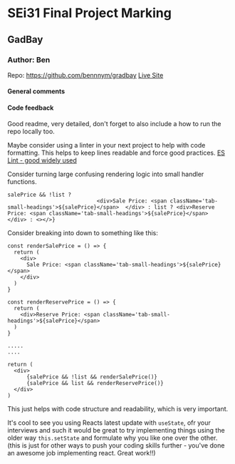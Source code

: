 # SEi31 Final Project Marking

## GadBay
### Author: Ben
Repo: https://github.com/bennnym/gradbay
[Live Site](https://bennnym.github.io/gradbay/)

#### General comments


#### Code feedback
Good readme, very detailed, don't forget to also include a how to run the repo locally too.

Maybe consider using a linter in your next project to help with code formatting. This helps to keep lines readable and force good practices.
[ES Lint - good widely used](https://eslint.org/)

Consider turning large confusing rendering logic into small handler functions.
```
salePrice && !list ?
							<div>Sale Price: <span className='tab-small-headings'>${salePrice}</span>  </div> : list ? <div>Reserve Price: <span className='tab-small-headings'>${salePrice}</span>  </div> : <></>}
```

Consider breaking into down to something like this:
```
const renderSalePrice = () => {
  return (
    <div>
      Sale Price: <span className='tab-small-headings'>${salePrice}</span>
    </div>
  )
}

const renderReservePrice = () => {
  return (
    <div>Reserve Price: <span className='tab-small-headings'>${salePrice}</span>
  )
}

.....
....

return (
  <div>
      {salePrice && !list && renderSalePrice()}
      {salePrice && list && renderReservePrice()}
  </div>
)
```

This just helps with code structure and readability, which is very important.

It's cool to see you using Reacts latest update with `useState`, ofr your interviews and such it would be great to try implementing things using the older way `this.setState` and formulate why you like one over the other. (this is just for other ways to push your coding skills further - you've done an awesome job implementing react. Great work!!)


